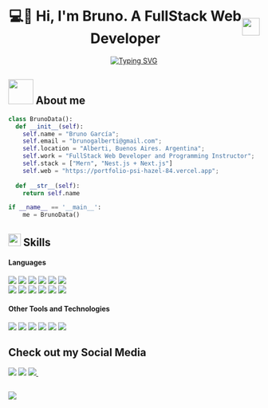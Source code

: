 <h1 align="center" style="display: flex; align-items: center; justify-content: center; margin-button: 10px;">
  <b>💻🚀 Hi, I'm Bruno. A FullStack Web Developer</b>
  <img src="https://media.giphy.com/media/hvRJCLFzcasrR4ia7z/giphy.gif" width="35">
</h1>
<!--  -->
<p align="center">
<a href="https://git.io/typing-svg"><img src="https://readme-typing-svg.herokuapp.com?font=Fira+Code&duration=3000&pause=500&color=74ACDF&multiline=true&width=455&height=80&lines=I+am+a+passionate+programmer+and;programming+instructor+from+;Alberti%2C+Buenos+Aires%2C+Argentina." alt="Typing SVG" /></a>
</p>


<!-- about -->
## <img src="https://media4.giphy.com/media/v1.Y2lkPTc5MGI3NjExdGlpaGhyNzlpaHZxeWYzcTlnOW8xM2k2cHVoYm03MXl2MWl1bWd4aCZlcD12MV9pbnRlcm5hbF9naWZfYnlfaWQmY3Q9cw/VpoSSCULcL6YrcHPCo/200.webp" width ="50"><b> About me</b>
```python
class BrunoData():
  def __init__(self):
    self.name = "Bruno García";
    self.email = "brunogalberti@gmail.com";
    self.location = "Alberti, Buenos Aires. Argentina";
    self.work = "FullStack Web Developer and Programming Instructor";
    self.stack = ["Mern", "Nest.js + Next.js"]
    self.web = "https://portfolio-psi-hazel-84.vercel.app";
  
  def __str__(self):
    return self.name

if __name__ == '__main__':
    me = BrunoData()
```
<!-- skills -->
## <img src="https://media2.giphy.com/media/QssGEmpkyEOhBCb7e1/giphy.gif?cid=ecf05e47a0n3gi1bfqntqmob8g9aid1oyj2wr3ds3mg700bl&rid=giphy.gif" width ="25"><b> Skills</b>
<h4> Languages </h4>
<span> 
  <img src="https://img.shields.io/badge/HTML5-E34F26?style=for-the-badge&logo=html5&logoColor=white">
  <img src="https://img.shields.io/badge/CSS3-1572B6?style=for-the-badge&logo=css3&logoColor=white">
  <img src="https://img.shields.io/badge/tailwindcss-%2338B2AC.svg?style=for-the-badge&logo=tailwind-css&logoColor=white">
  <img src="https://img.shields.io/badge/JavaScript-F7DF1E?style=for-the-badge&logo=javascript&logoColor=black">
  <img src="https://img.shields.io/badge/python-3670A0?style=for-the-badge&logo=python&logoColor=ffdd54">
  <img src="https://img.shields.io/badge/c++-%2300599C.svg?style=for-the-badge&logo=c%2B%2B&logoColor=white">
  <br/>
  <img src= "https://img.shields.io/badge/django-%23092E20.svg?style=for-the-badge&logo=django&logoColor=white">
  <img src="https://img.shields.io/badge/react-%2320232a.svg?style=for-the-badge&logo=react&logoColor=%2361DAFB">
  <img src="https://img.shields.io/badge/-Arduino-00979D?style=for-the-badge&logo=Arduino&logoColor=white">
  <img src="https://img.shields.io/badge/nestjs-%23E0234E.svg?style=for-the-badge&logo=nestjs&logoColor=white">
  <img src="https://img.shields.io/badge/Next-black?style=for-the-badge&logo=next.js&logoColor=white">
  <img src="https://img.shields.io/badge/node.js-6DA55F?style=for-the-badge&logo=node.js&logoColor=white"
</span>

<h4> Other Tools and Technologies </h4>
<span>
  <img src="https://img.shields.io/badge/github-%23121011.svg?style=for-the-badge&logo=github&logoColor=white">
  <img src="https://img.shields.io/badge/Git-F05032?style=for-the-badge&logo=git&logoColor=white">
  <img src="https://img.shields.io/badge/Notion-%23000000.svg?style=for-the-badge&logo=notion&logoColor=white">
  <img src="https://img.shields.io/badge/postgres-%23316192.svg?style=for-the-badge&logo=postgresql&logoColor=white">
  <img src="https://img.shields.io/badge/vercel-%23000000.svg?style=for-the-badge&logo=vercel&logoColor=white">
  <img src="https://img.shields.io/badge/Visual%20Studio%20Code-0078d7.svg?style=for-the-badge&logo=visual-studio-code&logoColor=white">
</span>

## Check out my Social Media
<a>
    <img src="https://img.shields.io/badge/Gmail-D14836?style=for-the-badge&logo=gmail&logoColor=white">
</a>
<a>
  <img src="https://img.shields.io/badge/Discord-%235865F2.svg?style=for-the-badge&logo=discord&logoColor=white">
</a>
<a href="https://www.linkedin.com/in/bruno-garc%C3%ADa-a0b066262/">
  <img src="https://img.shields.io/badge/linkedin-%230077B5.svg?style=for-the-badge&logo=linkedin&logoColor=white">
</a>
<a href="https://www.instagram.com/brugarciaok/">
  <img src="">
</a>

## 
<a href="https://portfolio-psi-hazel-84.vercel.app">
  <img src="https://media4.giphy.com/media/v1.Y2lkPTc5MGI3NjExYTRobDIxOGg4aDU1NjRrbnAxZGM3Zzhtc2c1c3ZucmFvcDc3ZmM3NSZlcD12MV9pbnRlcm5hbF9naWZfYnlfaWQmY3Q9dHM/MzUplcoS0HIzNIdP3T/200.webp">
</a>
